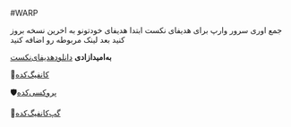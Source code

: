 #WARP

جمع اوری سرور وارپ برای هدیفای نکست 
ابتدا هدیفای خودتونو به اخرین نسخه بروز کنید
بعد لینک مربوطه رو اضافه کنید
  
**به‌امید‌ازادی**  [دانلود‌هدیفای‌نکست](https://github.com/hiddify/hiddify-next/releases)

📣[کانفیگ‌کده](https://t.me/proxystore11)

🛡[پروکسی‌کده](https://t.me/proxystoremt11)

💬[گپ‌کانفیگ‌کده](https://t.me/proxystore11gp)

